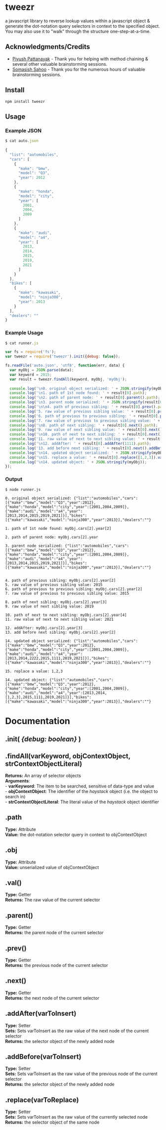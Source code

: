 # **tweezr**

a javascript library to reverse lookup values within a javascript object & generate the dot-notation query selectors in context to the specified object. You may also use it to "walk" through the structure one-step-at-a-time.


## Acknowledgments/Credits
* [Piyush Pattanayak](https://www.linkedin.com/in/piyush-pattanayak-0341a59/) - Thank you for helping with method chaining & several other valuable brainstorming sessions.
* [Somasish Sahoo](https://www.linkedin.com/in/somasish/) -  Thank you for the numerous hours of valuable brainstorming sessions.

## Install

`npm install tweezr`

## Usage

### Example JSON
```javascript
$ cat auto.json
 
{
  "list": "automobiles",
  "cars": [
    {
      "make": "bmw",
      "model": "Q3",
      "year": 2012
    },
    {
      "make": "honda",
      "model": "city",
      "year": [
        2001,
        2004,
        2009
      ]
    },
    {
      "make": "audi",
      "model": "a4",
      "year": [
        2013,
        2014,
        2015,
        2019,
        2021
      ]
    }
  ],
  "bikes": [
    {
      "make": "kawasaki",
      "model": "ninja300",
      "year": 2013
    }
  ],
  "dealers": ""
}
```



### Example Usage

```javascript
$ cat runner.js

var fs = require('fs');
var tweezr = require('tweezr').init({debug: false});

fs.readFile('auto.json', 'utf8', function(err, data) {
  var myObj = JSON.parse(data);
  var keyword = 2015;
  var result = tweezr.findAll(keyword, myObj, 'myObj');
  
  console.log('\n0. original object serialized: ' + JSON.stringify(myObj));
  console.log('\n1. path of 1st node found: ' + result[0].path);
  console.log('\n2. path of parent node: ' + result[0].parent().path);
  console.log('\n3. parent node serialized: ' + JSON.stringify(result[0].parent().obj));
  console.log('\n\n4. path of previous sibling: ' + result[0].prev().path);
  console.log('5. raw value of previous sibling value: ' + result[0].prev().val());
  console.log('6. path of previous to previous sibling: ' + result[0].prev().prev().path);
  console.log('7. raw value of previous to previous sibling value: ' + result[0].prev().prev().val());
  console.log('\n8. path of next sibling: ' + result[0].next().path);
  console.log('9. raw value of next sibling value: ' + result[0].next().val());
  console.log('\n10. path of next to next sibling: ' + result[0].next().next().path);
  console.log('11. raw value of next to next sibling value: ' + result[0].next().next().val());
  console.log('\n12. addAfter: ' + result[0].addAfter(1111).path);
  console.log('13. add before next sibling: ' + result[0].next().addBefore(2222).path);
  console.log('\n14. updated object serialized: ' + JSON.stringify(myObj));
  console.log('\n15. replace a value: ' + result[0].replace([1,2,3]).val());
  console.log('\n14. updated object: ' + JSON.stringify(myObj));
});
```

### Output
```shell
$ node runner.js

0. original object serialized: {"list":"automobiles","cars":[{"make":"bmw","model":"Q3","year":2012},{"make":"honda","model":"city","year":[2001,2004,2009]},{"make":"audi","model":"a4","year":[2013,2014,2015,2019,2021]}],"bikes":[{"make":"kawasaki","model":"ninja300","year":2013}],"dealers":""}

1. path of 1st node found: myObj.cars[2].year[2]

2. path of parent node: myObj.cars[2].year

3. parent node serialized: {"list":"automobiles","cars":[{"make":"bmw","model":"Q3","year":2012},{"make":"honda","model":"city","year":[2001,2004,2009]},{"make":"audi","model":"a4","year":[2013,2014,2015,2019,2021]}],"bikes":[{"make":"kawasaki","model":"ninja300","year":2013}],"dealers":""}


4. path of previous sibling: myObj.cars[2].year[2]
5. raw value of previous sibling value: 2015
6. path of previous to previous sibling: myObj.cars[2].year[2]
7. raw value of previous to previous sibling value: 2015

8. path of next sibling: myObj.cars[2].year[3]
9. raw value of next sibling value: 2019

10. path of next to next sibling: myObj.cars[2].year[4]
11. raw value of next to next sibling value: 2021

12. addAfter: myObj.cars[2].year[3]
13. add before next sibling: myObj.cars[2].year[2]

14. updated object serialized: {"list":"automobiles","cars":[{"make":"bmw","model":"Q3","year":2012},{"make":"honda","model":"city","year":[2001,2004,2009]},{"make":"audi","model":"a4","year":[2013,2014,2222,2015,1111,2019,2021]}],"bikes":[{"make":"kawasaki","model":"ninja300","year":2013}],"dealers":""}

15. replace a value: 1,2,3

14. updated object: {"list":"automobiles","cars":[{"make":"bmw","model":"Q3","year":2012},{"make":"honda","model":"city","year":[2001,2004,2009]},{"make":"audi","model":"a4","year":[2013,2014,[1,2,3],2015,1111,2019,2021]}],"bikes":[{"make":"kawasaki","model":"ninja300","year":2013}],"dealers":""}
```

# Documentation

## .init( _{debug: boolean}_ )

## .findAll(varKeyword, objContextObject, strContextObjectLiteral)
**Returns:** An array of selector objects    
**Arguments**:    
    - **varKeyword**: The item to be searched, sensitive of data-type and value    
    - **objContextObject**: The identifier of the _haystack_ object (i.e. the object to search in)    
    - **strContextObjectLiteral**: The literal value of the _haystack_ object identifier     

## .path
**Type:** Attribute    
**Value:** the dot-notation selector query in context to objContextObject    

## .obj
**Type:** Attribute    
**Value:** unserialized value of objContextObject    

## .val()
**Type:** Getter    
**Returns:** The raw value of the current selector    

## .parent()
**Type:** Getter     
**Returns:** the parent node of the current selector    

## .prev()
**Type:** Getter    
**Returns:** the previous node of the current selector    

## .next()
**Type:** Getter    
**Returns:** the next node of the current selector     

## .addAfter(varToInsert)
**Type:** Setter    
**Sets:** Sets varToInsert as the raw value of the next node of the current selector      
**Returns:** the selector object of the newly added node    

## .addBefore(varToInsert)
**Type:** Setter    
**Sets:** Sets varToInsert as the raw value of the previous node of the current selector    
**Returns:** the selector object of the newly added node    

## .replace(varToReplace)
**Type:** Setter    
**Sets:** Sets varToInsert as the raw value of the currently selected node    
**Returns:** the selector object of the same node    